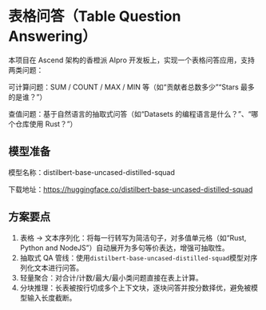 # 表格问答（Table Question Answering）
本项目在 Ascend 架构的香橙派 AIpro 开发板上，实现一个表格问答应用，支持两类问题：

可计算问题：SUM / COUNT / MAX / MIN 等（如“贡献者总数多少”“Stars 最多的是谁？”）

查值问题：基于自然语言的抽取式问答（如“Datasets 的编程语言是什么？”、“哪个仓库使用 Rust？”）
## 模型准备
模型名称：distilbert-base-uncased-distilled-squad

下载地址：https://huggingface.co/distilbert-base-uncased-distilled-squad
## 方案要点
1. 表格 → 文本序列化：将每一行转写为简洁句子，对多值单元格（如“Rust, Python and NodeJS”）自动展开为多句等价表达，增强可抽取性。
2. 抽取式 QA 管线：使用`distilbert-base-uncased-distilled-squad`模型对序列化文本进行问答。
3. 轻量聚合：对合计/计数/最大/最小类问题直接在表上计算。
4. 分块推理：长表被按行切成多个上下文块，逐块问答并按分数择优，避免被模型输入长度截断。



